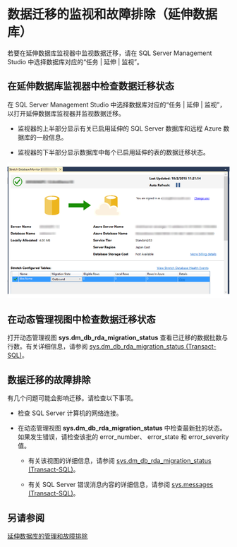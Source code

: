 <properties
	pageTitle="数据迁移的监视和故障排除（延伸数据库）| Microsoft Azure"
	description="了解如何监视数据迁移状态。"
	services="sql-server-stretch-database"
	documentationCenter=""
	authors="douglasl"
	manager="jhubbard"
	editor="monicar"/>

<tags
	ms.service="sql-server-stretch-database"
	ms.date="02/26/2016"
	wacn.date="03/10/2016"/>

# 数据迁移的监视和故障排除（延伸数据库）

若要在延伸数据库监视器中监视数据迁移，请在 SQL Server Management Studio 中选择数据库对应的“任务 | 延伸 | 监视”。

## 在延伸数据库监视器中检查数据迁移状态
在 SQL Server Management Studio 中选择数据库对应的“任务 | 延伸 | 监视”，以打开延伸数据库监视器并监视数据迁移。

-   监视器的上半部分显示有关已启用延伸的 SQL Server 数据库和远程 Azure 数据库的一般信息。

-   监视器的下半部分显示数据库中每个已启用延伸的表的数据迁移状态。

![延伸数据库监视器][StretchMonitorImage1]

## <a name="Migration"></a>在动态管理视图中检查数据迁移状态
打开动态管理视图 **sys.dm\_db\_rda\_migration\_status** 查看已迁移的数据批数与行数。有关详细信息，请参阅 [sys.dm\_db\_rda\_migration\_status (Transact-SQL)](https://msdn.microsoft.com/zh-cn/library/dn935017.aspx)。

## <a name="Firewall"></a>数据迁移的故障排除
有几个问题可能会影响迁移。请检查以下事项。

-   检查 SQL Server 计算机的网络连接。

-   在动态管理视图 **sys.dm\_db\_rda\_migration\_status** 中检查最新批的状态。如果发生错误，请检查该批的 error\_number、 error\_state 和 error\_severity 值。

    -   有关该视图的详细信息，请参阅 [sys.dm\_db\_rda\_migration\_status (Transact-SQL)](https://msdn.microsoft.com/library/dn935017.aspx)。

    -   有关 SQL Server 错误消息内容的详细信息，请参阅 [sys.messages (Transact-SQL)](https://msdn.microsoft.com/library/ms187382.aspx)。

## 另请参阅
[延伸数据库的管理和故障排除](/documentation/articles/sql-server-stretch-database-manage)

<!--Image references-->
[StretchMonitorImage1]: ./media/sql-server-stretch-database-monitor/StretchDBMonitor.png

<!---HONumber=Mooncake_0307_2016-->
